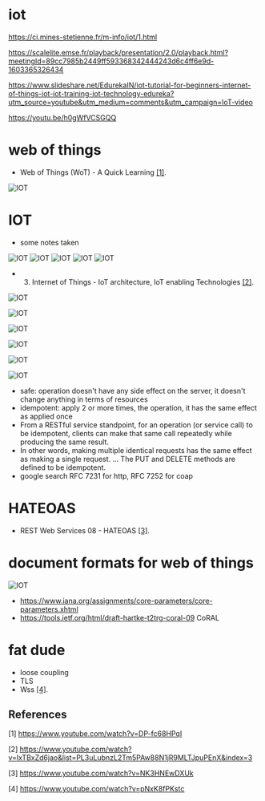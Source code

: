 # iot

https://ci.mines-stetienne.fr/m-info/iot/1.html

https://scalelite.emse.fr/playback/presentation/2.0/playback.html?meetingId=89cc7985b2449ff593368342444243d6c4ff6e9d-1603365326434

https://www.slideshare.net/EdurekaIN/iot-tutorial-for-beginners-internet-of-things-iot-iot-training-iot-technology-edureka?utm_source=youtube&utm_medium=comments&utm_campaign=IoT-video

https://youtu.be/h0gWfVCSGQQ

# web of things

- Web of Things (WoT) - A Quick Learning [[1]](#1).

![IOT](https://github.com/anindameister/IOT/blob/main/snaps/26.PNG)

# IOT 

- some notes taken

![IOT](https://github.com/anindameister/IOT/blob/main/snaps/34.jpeg)
![IOT](https://github.com/anindameister/IOT/blob/main/snaps/35.jpeg)
![IOT](https://github.com/anindameister/IOT/blob/main/snaps/36.jpeg)
![IOT](https://github.com/anindameister/IOT/blob/main/snaps/37.jpeg)
![IOT](https://github.com/anindameister/IOT/blob/main/snaps/38.jpeg)

- 3. Internet of Things - IoT architecture, IoT enabling Technologies [[2]](#2).


![IOT](https://github.com/anindameister/IOT/blob/main/snaps/27.png)

![IOT](https://github.com/anindameister/IOT/blob/main/snaps/28.PNG)

![IOT](https://github.com/anindameister/IOT/blob/main/snaps/29.PNG)

![IOT](https://github.com/anindameister/IOT/blob/main/snaps/30.PNG)

![IOT](https://github.com/anindameister/IOT/blob/main/snaps/31.PNG)

![IOT](https://github.com/anindameister/IOT/blob/main/snaps/32.PNG)

- safe: operation doesn't have any side effect on the server, it doesn't change anything in terms of resources 
- idempotent: apply 2 or more times, the operation, it has the same effect as applied once
- From a RESTful service standpoint, for an operation (or service call) to be idempotent, clients can make that same call repeatedly while producing the same result. 
- In other words, making multiple identical requests has the same effect as making a single request. ... The PUT and DELETE methods are defined to be idempotent.
- google search RFC 7231 for http, RFC 7252 for coap

# HATEOAS

- REST Web Services 08 - HATEOAS  [[3]](#3).

# document formats for web of things

![IOT](https://github.com/anindameister/IOT/blob/main/snaps/33.PNG)



- https://www.iana.org/assignments/core-parameters/core-parameters.xhtml
- https://tools.ietf.org/html/draft-hartke-t2trg-coral-09 CoRAL

# fat dude

- loose coupling
- TLS
- Wss [[4]](#4).

## References
<a id="1">[1]</a> 
https://www.youtube.com/watch?v=DP-fc68HPqI

<a id="2">[2]</a>
https://www.youtube.com/watch?v=IxTBxZd6jao&list=PL3uLubnzL2Tm5PAw88N1jR9MLTJpuPEnX&index=3

<a id="3">[3]</a>
https://www.youtube.com/watch?v=NK3HNEwDXUk

<a id="4">[4]</a>
https://www.youtube.com/watch?v=pNxK8fPKstc